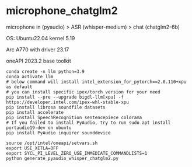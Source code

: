 # microphone_chatglm2
microphone in (pyaudio) > ASR (whisper-medium) > chat (chatglm2-6b)

OS: Ubuntu22.04 kernel 5.19

Arc A770 with driver 23.17

oneAPI 2023.2 base toolkit

```
conda create -n llm python=3.9
conda activate llm
# below command will install intel_extension_for_pytorch==2.0.110+xpu as default
# you can install specific ipex/torch version for your need
pip install --pre --upgrade bigdl-llm[xpu] -f https://developer.intel.com/ipex-whl-stable-xpu
pip install librosa soundfile datasets
pip install accelerate
pip install SpeechRecognition sentencepiece colorama
# If you failed to install PyAudio, try to run sudo apt install portaudio19-dev on ubuntu
pip install PyAudio inquirer sounddevice

source /opt/intel/oneapi/setvars.sh
export USE_XETLA=OFF
export SYCL_PI_LEVEL_ZERO_USE_IMMEDIATE_COMMANDLISTS=1
python generate_pyaudio_whisper_chatglm2.py
```
